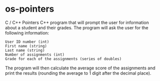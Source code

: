 # os-pointers
C / C++ Pointers
C++ program that will prompt the user for information about a student and their grades. The program will ask the user for the following information:

    User ID number (int)
    First name (string)
    Last name (string)
    Number of assignments (int)
    Grade for each of the assignments (series of doubles)

The program will then calculate the average score of the assignments and print the results (rounding the average to 1 digit after the decimal place).
